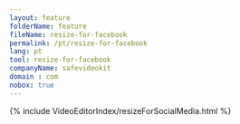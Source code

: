 ```yaml
---
layout: feature
folderName: feature
fileName: resize-for-facebook
permalink: /pt/resize-for-facebook
lang: pt
tool: resize-for-facebook
companyName: safevideokit
domain : com
nobox: true
---
```


{% include VideoEditorIndex/resizeForSocialMedia.html %}

   